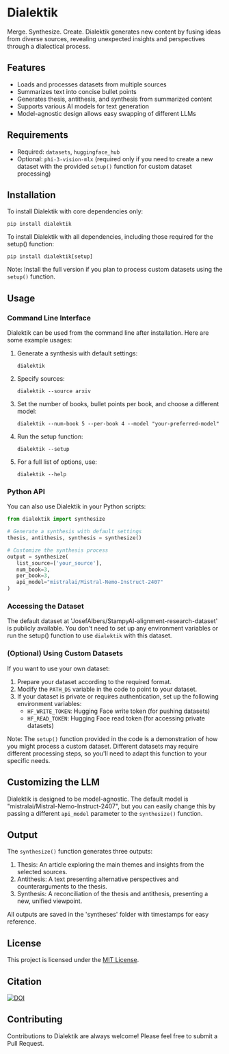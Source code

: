 # Dialektik

Merge. Synthesize. Create. Dialektik generates new content by fusing ideas from diverse sources, revealing unexpected insights and perspectives through a dialectical process.

## Features

- Loads and processes datasets from multiple sources
- Summarizes text into concise bullet points
- Generates thesis, antithesis, and synthesis from summarized content
- Supports various AI models for text generation
- Model-agnostic design allows easy swapping of different LLMs

## Requirements

- Required: `datasets`, `huggingface_hub`
- Optional: `phi-3-vision-mlx` (required only if you need to create a new dataset with the provided `setup()` function for custom dataset processing)

## Installation

To install Dialektik with core dependencies only:

```
pip install dialektik
```

To install Dialektik with all dependencies, including those required for the setup() function:

```
pip install dialektik[setup]
```

Note: Install the full version if you plan to process custom datasets using the `setup()` function.

## Usage

### Command Line Interface

Dialektik can be used from the command line after installation. Here are some example usages:

1. Generate a synthesis with default settings:

   ```
   dialektik
   ```

2. Specify sources:

   ```
   dialektik --source arxiv
   ```

3. Set the number of books, bullet points per book, and choose a different model:

   ```
   dialektik --num-book 5 --per-book 4 --model "your-preferred-model"
   ```

4. Run the setup function:

   ```
   dialektik --setup
   ```

5. For a full list of options, use:

   ```
   dialektik --help
   ```

### Python API

You can also use Dialektik in your Python scripts:

```python
from dialektik import synthesize

# Generate a synthesis with default settings
thesis, antithesis, synthesis = synthesize()

# Customize the synthesis process
output = synthesize(
   list_source=['your_source'],
   num_book=3,
   per_book=3,
   api_model="mistralai/Mistral-Nemo-Instruct-2407"
)
```

### Accessing the Dataset

The default dataset at 'JosefAlbers/StampyAI-alignment-research-dataset' is publicly available. You don't need to set up any environment variables or run the setup() function to use `dialektik` with this dataset.

### (Optional) Using Custom Datasets

If you want to use your own dataset:

1. Prepare your dataset according to the required format.
2. Modify the `PATH_DS` variable in the code to point to your dataset.
3. If your dataset is private or requires authentication, set up the following environment variables:
   - `HF_WRITE_TOKEN`: Hugging Face write token (for pushing datasets)
   - `HF_READ_TOKEN`: Hugging Face read token (for accessing private datasets)

Note: The `setup()` function provided in the code is a demonstration of how you might process a custom dataset. Different datasets may require different processing steps, so you'll need to adapt this function to your specific needs.

## Customizing the LLM

Dialektik is designed to be model-agnostic. The default model is "mistralai/Mistral-Nemo-Instruct-2407", but you can easily change this by passing a different `api_model` parameter to the `synthesize()` function. 

## Output

The `synthesize()` function generates three outputs:

1. Thesis: An article exploring the main themes and insights from the selected sources.
2. Antithesis: A text presenting alternative perspectives and counterarguments to the thesis.
3. Synthesis: A reconciliation of the thesis and antithesis, presenting a new, unified viewpoint.

All outputs are saved in the 'syntheses' folder with timestamps for easy reference.

## License

This project is licensed under the [MIT License](LICENSE).

## Citation

<a href="https://zenodo.org/doi/10.5281/zenodo.11403221"><img src="https://zenodo.org/badge/806709541.svg" alt="DOI"></a>

## Contributing

Contributions to Dialektik are always welcome! Please feel free to submit a Pull Request.